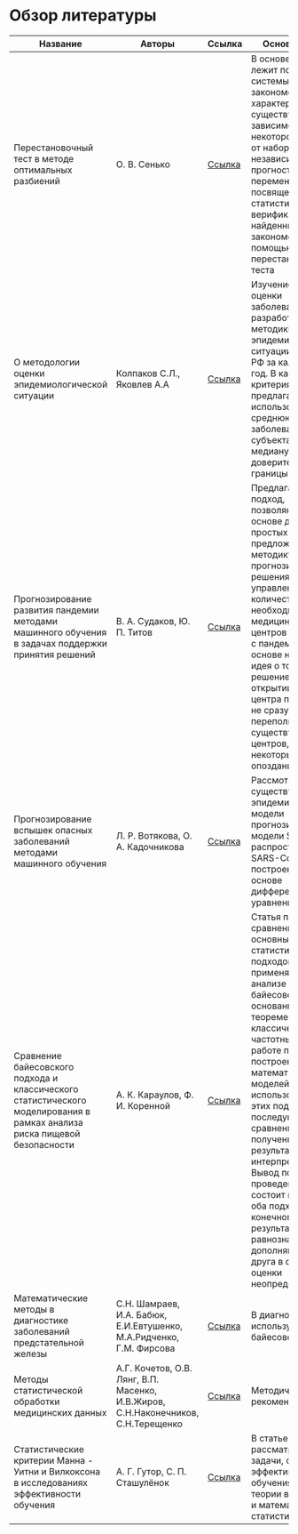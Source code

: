 # Обзор литературы

| Название | Авторы   | Ссылка   | Основные идеи   |
|----------|----------|----------|----------|
| Перестановочный тест в методе оптимальных разбиений     | О. В. Сенько    | [Ссылка](https://www.mathnet.ru/php/archive.phtml?wshow=paper&jrnid=zvmmf&paperid=970&option_lang=rus)   | В основе метода лежит поиск системы закономерностей, характеризующих существующую зависимость некоторой величины от набора независимых прогностических переменных; статья посвящена статистической верификации найденных закономерностей с помощью перестановочного теста   |
| О методологии оценки эпидемиологической ситуации   | Колпаков С.Л., Яковлев А.А   | [Ссылка](https://cyberleninka.ru/article/n/o-metodologii-otsenki-epidemiologicheskoy-situatsii)  | Изучение методов оценки заболеваемости и разработка методики оценки эпидемиологической ситуации в субъекте РФ за календарный год. В качестве критерия предлагается использовать среднюю заболеваемость субъекта РФ – медиану и ее доверительные границы    |
| Прогнозирование развития пандемии методами машинного обучения в задачах поддержки принятия решений  | В. А. Судаков, Ю. П. Титов   | [Ссылка](https://www.mathnet.ru/php/archive.phtml?wshow=paper&jrnid=mm&paperid=4421&option_lang=rus)   | Предлагается подход, позволяющий на основе достаточно простых моделей предложить методику прогнозирования решения органов управления о количестве необходимых медицинских центров для борьбы с пандемией. В основе него лежит идея о том, что решение об открытии нового центра принимается не сразу при переполнении существующих центров, а с некоторым опозданием.  |
| Прогнозирование вспышек опасных заболеваний методами машинного обучения    | Л. Р. Вотякова, О. А. Кадочникова   | [Ссылка](https://www.elibrary.ru/item.asp?id=44831428)   | Рассмотрены существующие эпидемиологические модели прогнозирования, модели SEIR распространения SARS-CoV-2 , построенные на основе дифференциальных уравнений.   |
| Сравнение байесовского подхода и классического статистического моделирования в рамках анализа риска пищевой безопасности    | А. К. Караулов, Ф. И. Коренной   | [Ссылка](https://www.elibrary.ru/item.asp?id=15595702)   | Статья посвящена сравнению двух основных статистических подходов, применяемых в анализе риска: байесовский, основанный на теореме Байеса, и классический частотный. В данной работе произведено построение математических моделей с использованием этих подходов, с последующим сравнением полученных результатов и их интерпретацией. Вывод по проведенной работе состоит в том, что оба подхода по конечному результату равнозначны, но дополняют друг друга в области оценки неопределенности.   |
| Математические методы в диагностике заболеваний предстательной железы    | С.Н. Шамраев, И.А. Бабюк, Е.И.Евтушенко, М.А.Ридченко, Г.М. Фирсова  | [Ссылка](https://portal.dnmu.ru/fileadmin/EDITDATA/bibl/Vestnik_gigieny_No_1_2019.pdf#page=11)   | В диагностике используются байесовские методы   |
| Методы статистической обработки медицинских данных    | А.Г. Кочетов, О.В. Лянг, В.П. Масенко, И.В.Жиров, С.Н.Наконечников, С.Н.Терещенко   | [Ссылка](http://ir.nuozu.edu.ua:8080/jspui/bitstream/lib/297/1/Metody_statobrabotki.pdf)   | Методические рекомендации   |
| Статистические критерии Манна - Уитни и Вилкоксона в исследованиях эффективности обучения    | А. Г. Гутор, С. П. Сташулёнок   | [Ссылка](https://www.elibrary.ru/item.asp?id=45809027)   | В статье рассматриваются задачи, связанные с эффективностью обучения студентов теории вероятностей и математической статистике.   |
